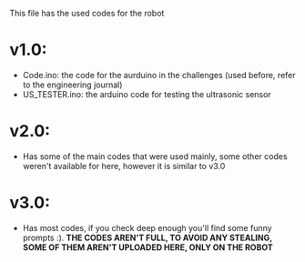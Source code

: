 This file has the used codes for the robot
# v1.0:
- Code.ino: the code for the aurduino in the challenges (used before, refer to the engineering journal)
- US_TESTER.ino: the arduino code for testing the ultrasonic sensor
# v2.0:
- Has some of the main codes that were used mainly, some other codes weren't available for here, however it is similar to v3.0
# v3.0:
- Has most codes, if you check deep enough you'll find some funny prompts :). **THE CODES AREN'T FULL, TO AVOID ANY STEALING, SOME OF THEM AREN'T UPLOADED HERE, ONLY ON THE ROBOT**